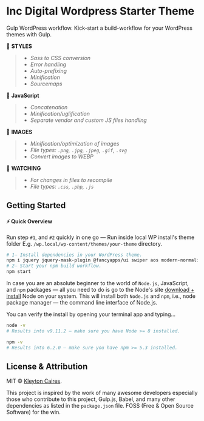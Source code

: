 # Inc Digital Wordpress Starter Theme

Gulp WordPress workflow. Kick-start a build-workflow for your WordPress themes with Gulp.

🎨 **STYLES**

> -   _Sass to CSS conversion_
> -   _Error handling_
> -   _Auto-prefixing_
> -   _Minification_
> -   _Sourcemaps_

🌋 **JavaScript**

> -   _Concatenation_
> -   _Minification/uglification_
> -   _Separate vendor and custom JS files handling_

🌁 **IMAGES**

> -   _Minification/optimization of images_
> -   _File types: `.png`, `.jpg`, `.jpeg`, `.gif`, `.svg`_
> -   _Convert images to WEBP_

👀 **WATCHING**

> -   _For changes in files to recompile_
> -   _File types: `.css`, `.php`, `.js`_

## Getting Started

#### ⚡️ Quick Overview

Run step `#1`, and `#2` quickly in one go — Run inside local WP install's theme folder E.g. `/wp.local/wp-content/themes/your-theme` directory.

```sh
# 1— Install dependencies in your WordPress theme.
npm i jquery jquery-mask-plugin @fancyapps/ui swiper aos modern-normalize --save
# 2— Start your npm build workflow.
npm start
```

In case you are an absolute beginner to the world of `Node.js`, JavaScript, and `npm` packages — all you need to do is go to the Node's site [download + install](https://nodejs.org/en/download/) Node on your system. This will install both `Node.js` and `npm`, i.e., node package manager — the command line interface of Node.js.

You can verify the install by opening your terminal app and typing...

```sh
node -v
# Results into v9.11.2 — make sure you have Node >= 8 installed.

npm -v
# Results into 6.2.0 — make sure you have npm >= 5.3 installed.
```

## License & Attribution

MIT © [Kleyton Caires](https://linkedin.com/in/kleytoncaires).

This project is inspired by the work of many awesome developers especially those who contribute to this project, Gulp.js, Babel, and many other dependencies as listed in the `package.json` file. FOSS (Free & Open Source Software) for the win.
